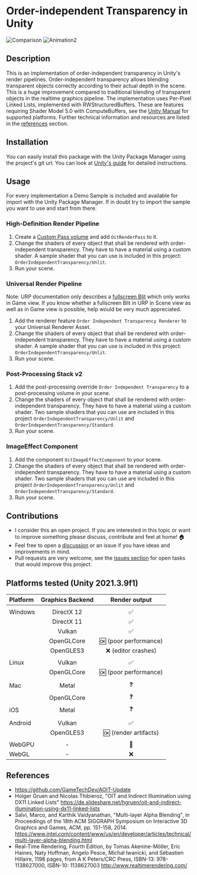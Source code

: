 # Order-independent Transparency in Unity

![Comparison](Screenshots/Comparison.gif) ![Animation2](Screenshots/transparent-statues.gif)

## Description

This is an implementation of order-independent transparency in Unity's render pipelines.
Order-independent transparency allows blending transparent objects correctly according to their actual depth in the
scene.
This is a huge improvement compared to traditional blending of transparent objects in the realtime graphics pipeline.
The implementation uses Per-Pixel Linked Lists, implemented with RWStructuredBuffers.
These are features requiring Shader Model 5.0 with ComputeBuffers, see
the [Unity Manual](https://docs.unity3d.com/Manual/SL-ShaderCompileTargets.html) for supported platforms.
Further technical information and resources are listed in the [references](#References) section.

## Installation

You can easily install this package with the Unity Package Manager using the project's git url. You can look
at [Unity's guide](https://docs.unity3d.com/Manual/upm-ui-giturl.html) for detailed instructions.

## Usage

For every implementation a Demo Sample is included and available for import with the Unity Package Manager. 
If in doubt try to import the sample you want to use and start from there.

### High-Definition Render Pipeline

1. Create a [Custom Pass volume](https://docs.unity3d.com/Packages/com.unity.render-pipelines.high-definition@12.1/manual/Custom-Pass-Creating.html) and add `OitRenderPass` to it.
2. Change the shaders of every object that shall be rendered with order-independent transparency. They have to have a
   material using a custom shader.  A sample shader that you can use is included in this
   project: `OrderIndependentTransparency/Unlit`.
3. Run your scene.

### Universal Render Pipeline

Note: URP documentation only describes a [fullscreen Blit](https://docs.unity3d.com/Packages/com.unity.render-pipelines.universal@15.0/manual/renderer-features/how-to-fullscreen-blit.html) which only works in Game view.
If you know whether a fullscreen Blit in URP in Scene view as well as in Game view is possible, help would be very much appreciated.

1. Add the renderer feature `Order Independent Transparency Renderer` to your Universal Renderer Asset.
2. Change the shaders of every object that shall be rendered with order-independent transparency. They have to have a
   material using a custom shader. A sample shader that you can use is included in this
   project: `OrderIndependentTransparency/Unlit`.
3. Run your scene.

### Post-Processing Stack v2

1. Add the post-processing override `Order Independent Transparency` to a post-processing volume in your scene.
2. Change the shaders of every object that shall be rendered with order-independent transparency. They have to have a
   material using a custom shader. Two sample shaders that you can use are included in this
   project `OrderIndependentTransparency/Unlit` and `OrderIndependentTransparency/Standard`.
3. Run your scene.

### ImageEffect Component

1. Add the component `OitImageEffectComponent` to your scene.
2. Change the shaders of every object that shall be rendered with order-independent transparency. They have to have a
   material using a custom shader. Two sample shaders that you can use are included in this
   project `OrderIndependentTransparency/Unlit` and `OrderIndependentTransparency/Standard`.
3. Run your scene.

## Contributions

- I consider this an open project. If you are interested in this topic or want to improve something please discuss,
  contribute and feel at home! :house:
- Feel free to open a [discussion](https://github.com/happy-turtle/oit-unity/discussions) or an issue if you have ideas
  and improvements in mind.
- Pull requests are very welcome, see the [issues section](https://github.com/happy-turtle/oit-unity/issues) for open
  tasks that would improve this project.

## Platforms tested (Unity 2021.3.9f1)

| Platform | Graphics Backend |      Render output      |
| :------- | :--------------: |:-----------------------:|
|          |
| Windows  |    DirectX 12    |   :white_check_mark:    |
|          |    DirectX 11    |   :white_check_mark:    |
|          |      Vulkan      |   :white_check_mark:    |
|          |    OpenGLCore    | :ok: (poor performance) |
|          |    OpenGLES3     |  :x: (editor crashes)   |
|          |
| Linux    |      Vulkan      |   :white_check_mark:    |
|          |    OpenGLCore    | :ok: (poor performance) |
|          |
| Mac      |      Metal       |       :question:        |
|          |    OpenGLCore    |       :question:        |
| iOS      |      Metal       |       :question:        |
|          |
| Android  |      Vulkan      |   :white_check_mark:    |
|          |    OpenGLES3     | :ok: (render artifacts) |
|          |
| WebGPU   |        -         |     :crystal_ball:      |
| WebGL    |        -         |           :x:           |

## References

- https://github.com/GameTechDev/AOIT-Update
- Holger Gruen and Nicolas Thibieroz, "OIT and Indirect Illumination using DX11 Linked
  Lists" https://de.slideshare.net/hgruen/oit-and-indirect-illumination-using-dx11-linked-lists
- Salvi, Marco, and Karthik Vaidyanathan, "Multi-layer Alpha Blending", in Proceedings of the 18th ACM SIGGRAPH
  Symposium on Interactive 3D Graphics and Games, ACM, pp. 151-158,
    2014. https://www.intel.com/content/www/us/en/developer/articles/technical/multi-layer-alpha-blending.html
- Real-Time Rendering, Fourth Edition, by Tomas Akenine-Möller, Eric Haines, Naty Hoffman, Angelo Pesce, Michał
  Iwanicki, and Sébastien Hillaire, 1198 pages, from A K Peters/CRC Press, ISBN-13: 978-1138627000, ISBN-10:
  1138627003 http://www.realtimerendering.com/
